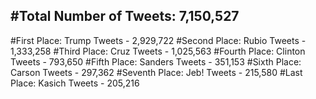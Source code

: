#Total Number of Tweets: 7,150,527 
---
#First Place: Trump Tweets - 2,929,722
#Second Place: Rubio Tweets - 1,333,258
#Third Place: Cruz Tweets - 1,025,563
#Fourth Place: Clinton Tweets - 793,650
#Fifth Place: Sanders Tweets - 351,153
#Sixth Place: Carson Tweets - 297,362
#Seventh Place: Jeb! Tweets - 215,580
#Last Place: Kasich Tweets - 205,216
